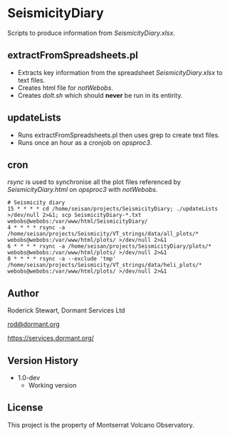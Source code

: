# SeismicityDiary

Scripts to produce information from *SeismicityDiary.xlsx*.

## extractFromSpreadsheets.pl

* Extracts key information from the spreadsheet *SeismicityDiary.xlsx* to text files.
* Creates html file for *notWebobs*.
* Creates *doIt.sh* which should **never** be run in its entirity.

## updateLists

* Runs extractFromSpreadsheets.pl then uses grep to create text files.
* Runs once an hour as a cronjob on *opsproc3*.

## cron

*rsync* is used to synchronise all the plot files referenced by *SeismicityDiary.html* on *opsproc3* with *notWebobs*.
```
# Seismicity diary
15 * * * * cd /home/seisan/projects/SeismicityDiary; ./updateLists >/dev/null 2>&1; scp SeismicityDiary-*.txt webobs@webobs:/var/www/html/SeismicityDiary/
4 * * * * rsync -a /home/seisan/projects/Seismicity/VT_strings/data/all_plots/* webobs@webobs:/var/www/html/plots/ >/dev/null 2>&1
6 * * * * rsync -a /home/seisan/projects/SeismicityDiary/plots/* webobs@webobs:/var/www/html/plots/ >/dev/null 2>&1
8 * * * * rsync -a --exclude 'tmp' /home/seisan/projects/Seismicity/VT_strings/data/heli_plots/* webobs@webobs:/var/www/html/plots/ >/dev/null 2>&1
```

## Author

Roderick Stewart, Dormant Services Ltd

rod@dormant.org

https://services.dormant.org/

## Version History

* 1.0-dev
    * Working version

## License

This project is the property of Montserrat Volcano Observatory.
